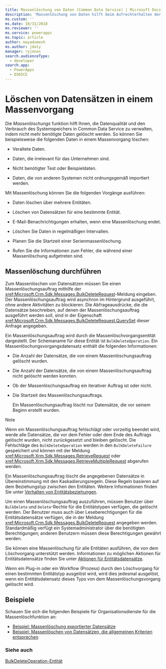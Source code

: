 ```yaml
---
title: Massenlöschung von Daten (Common Data Service) | Microsoft Docs
description: 'Massenlöschung von Daten hilft beim Aufrechterhalten der Datenqualität und Verwalten des Verbrauchs der Systemspeicherung, indem Daten gelöscht werden, die nicht mehr benötigt werden.'
ms.custom: ''
ms.date: 10/31/2018
ms.reviewer: ''
ms.service: powerapps
ms.topic: article
author: mayadumesh
ms.author: jdaly
manager: ryjones
search.audienceType:
  - developer
search.app:
  - PowerApps
  - D365CE
---
```

# <a name="delete-data-in-bulk"></a>Löschen von Datensätzen in einem Massenvorgang

Die *Massenlöschungs* funktion hilft Ihnen, die Datenqualität und den Verbrauch des Systemspeichers in Common Data Service zu verwalten, indem nicht mehr benötigte Daten gelöscht werden. So können Sie beispielsweise die folgenden Daten in einem Massenvorgang löschen:  
  
- Veraltete Daten.  
  
- Daten, die irrelevant für das Unternehmen sind.  
  
- Nicht benötigter Test oder Beispieldaten.  
  
- Daten, die von anderen Systemen nicht ordnungsgemäß importiert werden.  
  
Mit Massenlöschung können Sie die folgenden Vorgänge ausführen:  
  
- Daten löschen über mehrere Entitäten.  
  
- Löschen von Datensätzen für eine bestimmte Entität.  
  
- E-Mail-Benachrichtigungen erhalten, wenn eine Massenlöschung endet.  
  
- Löschen Sie Daten in regelmäßigen Intervallen.  
  
- Planen Sie die Startzeit einer Serienmassenlöschung.  
  
- Rufen Sie die Informationen zum Fehler, die während einer Massenlöschung aufgetreten sind.  
  
## <a name="run-bulk-delete"></a>Massenlöschung durchführen

Zum Massenlöschen von Datensätzen müssen Sie einen Massenlöschungsauftrag mithilfe der <xref:Microsoft.Crm.Sdk.Messages.BulkDeleteRequest>-Meldung eingeben. Der Massenlöschungsauftrag wird asynchron im Hintergrund ausgeführt, ohne andere Aktivitäten zu blockieren. Die Abfrageausdrücke, die die Datensätze beschreiben, auf denen der Massenlöschungsauftrag ausgeführt werden soll, sind in der Eigenschaft <xref:Microsoft.Crm.Sdk.Messages.BulkDeleteRequest.QuerySet> dieser Anfrage angegeben.  
  
 Ein Massenlöschungsauftrag wird durch die Massenlöschvorgangsentität dargestellt. Der Schemaname für diese Entität ist `BulkDeleteOperation`. Ein Massenlöschungsvorgangsdatensatz enthält die folgenden Informationen:  
  
- Die Anzahl der Datensätze, die von einem Massenlöschungsauftrag gelöscht wurden.  
  
- Die Anzahl der Datensätze, die von einem Massenlöschungsauftrag nicht gelöscht werden konnten.  
  
- Ob der Massenlöschungsauftrag ein iterativer Auftrag ist oder nicht.  
  
- Die Startzeit des Massenlöschungsauftrags.  
  
  Ein Massenlöschungsauftrag löscht nur Datensätze, die vor seinem Beginn erstellt wurden.  
  
> [!NOTE]
>  Wenn ein Massenlöschungsauftrag fehlschlägt oder vorzeitig beendet wird, werde alle Datensätze, die vor dem Fehler oder dem Ende des Auftrags gelöscht wurden, nicht zurückgesetzt und bleiben gelöscht. Die Fehlschläge des `BulkDeleteOperation` werden in den `BulkDeleteFailure` gespeichert und können mit der Meldung <xref:Microsoft.Xrm.Sdk.Messages.RetrieveRequest> oder <xref:Microsoft.Xrm.Sdk.Messages.RetrieveMultipleRequest> abgerufen werden.  
  
 Ein Massenlöschungsauftrag löscht die angegebenen Datensätze in Übereinstimmung mit den Kaskadierungsregeln. Diese Regeln basieren auf dem Beziehungstyp zwischen den Entitäten. Weitere Informationen finden Sie unter [Verhalten von Entitätsbeziehungen](/dynamics365/customer-engagement/developer/entity-relationship-behavior).  
  
 Um einen Massenlöschungsauftrag auszuführen, müssen Benutzer über `BulkDelete` und `Delete`-Rechte für die Entitätstypen verfügen, die gelöscht werden. Der Benutzer muss auch über Leseberechtigungen für die Entitätsdatensätze verfügen, die in der Meldung <xref:Microsoft.Crm.Sdk.Messages.BulkDeleteRequest> angegeben werden. Standardmäßig verfügt ein Systemadministrator über die benötigten Berechtigungen; anderen Benutzern müssen diese Berechtigungen gewährt werden.  
  
 Sie können eine Massenlöschung für alle Entitäten ausführen, die von dem Löschvorgang unterstützt werden. Informationen zu möglichen Aktionen für Entitätsdatensätze finden Sie unter [Aktionen für Entitätsdatensätze](/dynamics365/customer-engagement/developer/introduction-entities#ActionsOnEntityRecords).  
  
 Wenn ein Plug-in oder ein Workflow (Prozess) durch den Löschvorgang für einen bestimmten Entitätstyp ausgelöst wird, wird dies jedesmal ausgelöst, wenn ein Entitätsdatensatz dieses Typs von dem Massenlöschungsvorgang gelöscht wird.  
  
## <a name="samples"></a>Beispiele

Schauen Sie sich die folgenden Beispiele für Organisationsdienste für die Massenlöschfunktion an:

- [Beispiel: Massenlöschung exportierter Datensätze](org-service/samples/bulk-delete-exported-records.md)   
- [Beispiel: Massenlöschen von Datensätzen, die allgemeinen Kriterien entsprechen](org-service/samples/bulk-delete-records-match-common-criteria.md)

### <a name="see-also"></a>Siehe auch

[BulkDeleteOperation-Entität](reference/entities/bulkdeleteoperation.md)